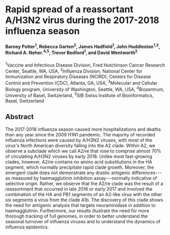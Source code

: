 # Rapid spread of a reassortant A/H3N2 virus during the 2017-2018 influenza season

#### Barney Potter<sup>1</sup>, Rebecca Garten<sup>2</sup>, James Hadfield<sup>1</sup>, John Huddleston<sup>1,3</sup>, Richard A. Neher.<sup>4,5</sup>, Trevor Bedford<sup>1</sup>, and David Wentworth<sup>2</sup>

<sup>1</sup>Vaccine and Infectious Disease Division, Fred Hutchinson Cancer Research Center, Seattle, WA, USA, <sup>2</sup>Influenza Division, National Center for Immunization and Respiratory Diseases (NCIRD), Centers for Disease Control and Prevention (CDC), Atlanta, GA, USA, <sup>3</sup>Molecular and Cellular Biology program, University of Washington, Seattle, WA, USA, <sup>4</sup>Biozentrum, University of Basel, Switzerland, <sup>5</sup>SIB Swiss Institute of Bioinformatics, Basel, Switzerland

## Abstract
The 2017-2018 influenza season caused more hospitalizations and deaths than any year since the 2009 H1N1 pandemic.
The majority of recorded influenza infections were caused by A/H3N2 viruses, with most of the virus's North American diversity falling into the A2 clade.
Within A2, we observe a subclade which we call A2/re that rose to comprise almost 70\% of circulating A/H3N2 viruses by early 2018.
Unlike most fast-growing clades, however, A2/re contains no amino acid substitutions in the HA segment, which normally precipitate rapid clade growth.
Moreover, the emergent clade does not demonstrate any drastic antigenic differences---as measured by haemagglutinin inhibition assay---normally indicative of selective origin.
Rather, we observe that the A2/re clade was the result of a reassortment that occurred in late 2016 or early 2017 and involved the combination of the HA and PB1 segments of an A2-like virus with the other six segments a virus from the clade A1b.
The discovery of this clade shows the need for antigenic analysis that targets neuraminidase in addition to haemagglutinin.
Furthermore, our results illustrate the need for more thorough tracking of full genomes, in order to better understand the seasonal turnover of influenza viruses and to understand the dynamics of influenza epidemics.
